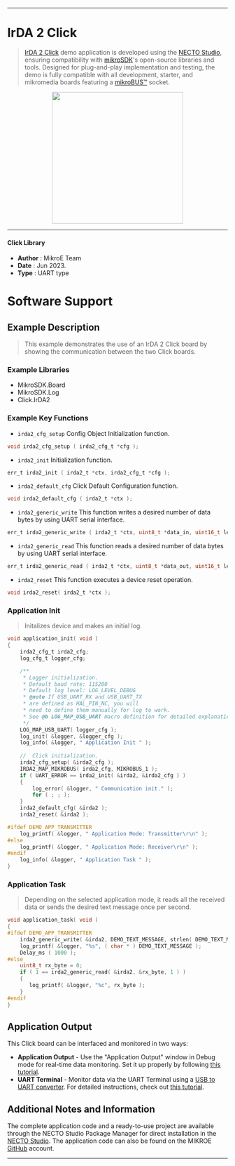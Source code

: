 
---
# IrDA 2 Click

> [IrDA 2 Click](https://www.mikroe.com/?pid_product=MIKROE-1195) demo application is developed using
the [NECTO Studio](https://www.mikroe.com/necto), ensuring compatibility with [mikroSDK](https://www.mikroe.com/mikrosdk)'s
open-source libraries and tools. Designed for plug-and-play implementation and testing, the demo is fully compatible with
all development, starter, and mikromedia boards featuring a [mikroBUS&trade;](https://www.mikroe.com/mikrobus) socket.

<p align="center">
  <img src="https://www.mikroe.com/?pid_product=MIKROE-1195&image=1" height=300px>
</p>

---

#### Click Library

- **Author**        : MikroE Team
- **Date**          : Jun 2023.
- **Type**          : UART type

# Software Support

## Example Description

> This example demonstrates the use of an IrDA 2 Click board by showing the communication between the two Click boards.

### Example Libraries

- MikroSDK.Board
- MikroSDK.Log
- Click.IrDA2

### Example Key Functions

- `irda2_cfg_setup` Config Object Initialization function.
```c
void irda2_cfg_setup ( irda2_cfg_t *cfg );
```

- `irda2_init` Initialization function.
```c
err_t irda2_init ( irda2_t *ctx, irda2_cfg_t *cfg );
```

- `irda2_default_cfg` Click Default Configuration function.
```c
void irda2_default_cfg ( irda2_t *ctx );
```

- `irda2_generic_write` This function writes a desired number of data bytes by using UART serial interface.
```c
err_t irda2_generic_write ( irda2_t *ctx, uint8_t *data_in, uint16_t len )
```

- `irda2_generic_read` This function reads a desired number of data bytes by using UART serial interface.
```c
err_t irda2_generic_read ( irda2_t *ctx, uint8_t *data_out, uint16_t len );
```

- `irda2_reset` This function executes a device reset operation.
```c
void irda2_reset( irda2_t *ctx );
```

### Application Init

> Initalizes device and makes an initial log.

```c
void application_init( void ) 
{
    irda2_cfg_t irda2_cfg;
    log_cfg_t logger_cfg;

    /** 
     * Logger initialization.
     * Default baud rate: 115200
     * Default log level: LOG_LEVEL_DEBUG
     * @note If USB_UART_RX and USB_UART_TX 
     * are defined as HAL_PIN_NC, you will 
     * need to define them manually for log to work. 
     * See @b LOG_MAP_USB_UART macro definition for detailed explanation.
     */
    LOG_MAP_USB_UART( logger_cfg );
    log_init( &logger, &logger_cfg );
    log_info( &logger, " Application Init " );
    
    //  Click initialization.
    irda2_cfg_setup( &irda2_cfg );
    IRDA2_MAP_MIKROBUS( irda2_cfg, MIKROBUS_1 );
    if ( UART_ERROR == irda2_init( &irda2, &irda2_cfg ) ) 
    {
        log_error( &logger, " Communication init." );
        for ( ; ; );
    }
    irda2_default_cfg( &irda2 );
    irda2_reset( &irda2 );

#ifdef DEMO_APP_TRANSMITTER
    log_printf( &logger, " Application Mode: Transmitter\r\n" );
#else
    log_printf( &logger, " Application Mode: Receiver\r\n" );
#endif
    log_info( &logger, " Application Task " );
}
```

### Application Task

> Depending on the selected application mode, it reads all the received data or sends the desired text message once per second.

```c
void application_task( void ) 
{
#ifdef DEMO_APP_TRANSMITTER
    irda2_generic_write( &irda2, DEMO_TEXT_MESSAGE, strlen( DEMO_TEXT_MESSAGE ) );
    log_printf( &logger, "%s", ( char * ) DEMO_TEXT_MESSAGE );
    Delay_ms ( 1000 ); 
#else
    uint8_t rx_byte = 0;
    if ( 1 == irda2_generic_read( &irda2, &rx_byte, 1 ) )
    {
       log_printf( &logger, "%c", rx_byte );
    }
#endif
}
```

## Application Output

This Click board can be interfaced and monitored in two ways:
- **Application Output** - Use the "Application Output" window in Debug mode for real-time data monitoring.
Set it up properly by following [this tutorial](https://www.youtube.com/watch?v=ta5yyk1Woy4).
- **UART Terminal** - Monitor data via the UART Terminal using
a [USB to UART converter](https://www.mikroe.com/click/interface/usb?interface*=uart,uart). For detailed instructions,
check out [this tutorial](https://help.mikroe.com/necto/v2/Getting%20Started/Tools/UARTTerminalTool).

## Additional Notes and Information

The complete application code and a ready-to-use project are available through the NECTO Studio Package Manager for 
direct installation in the [NECTO Studio](https://www.mikroe.com/necto). The application code can also be found on
the MIKROE [GitHub](https://github.com/MikroElektronika/mikrosdk_click_v2) account.

---
